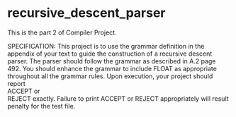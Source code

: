 # recursive_descent_parser
This is the part 2 of Compiler Project.

SPECIFICATION: This project is to use the grammar definition in the appendix of your text to guide the construction of a recursive descent parser. The parser should follow the grammar as described in A.2 page 492. 
You should enhance the grammar to include FLOAT as appropriate throughout all the grammar rules. 
Upon execution, your project should report  
ACCEPT 
or  
REJECT 
exactly. 
Failure to print ACCEPT or REJECT appropriately will result penalty for the test file.

